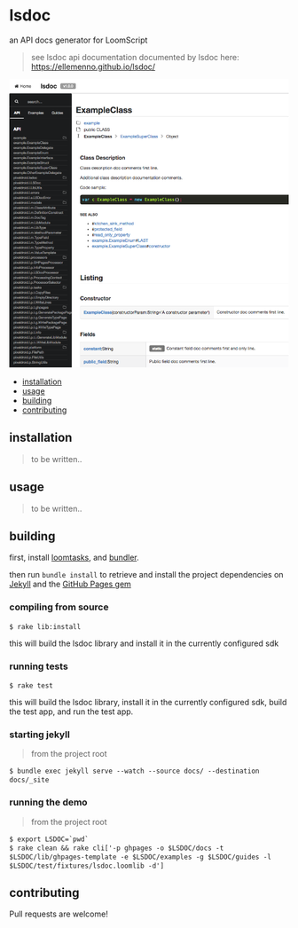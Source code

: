 # lsdoc
an API docs generator for LoomScript

> see lsdoc api documentation documented by lsdoc here: https://ellemenno.github.io/lsdoc/

![lsdoc screenshot](lsdoc-screenshot.png)

- [installation](#installation)
- [usage](#usage)
- [building](#building)
- [contributing](#contributing)


## installation

> to be written..


## usage

> to be written..



## building

first, install [loomtasks][loomtasks], and [bundler][bundler].

then run `bundle install` to retrieve and install the project dependencies on [Jekyll][jekyll] and the [GitHub Pages gem][ghpages-gem]

### compiling from source

    $ rake lib:install

this will build the lsdoc library and install it in the currently configured sdk

### running tests

    $ rake test

this will build the lsdoc library, install it in the currently configured sdk, build the test app, and run the test app.

### starting jekyll
> from the project root

    $ bundle exec jekyll serve --watch --source docs/ --destination docs/_site

### running the demo
> from the project root

    $ export LSDOC=`pwd`
    $ rake clean && rake cli['-p ghpages -o $LSDOC/docs -t $LSDOC/lib/ghpages-template -e $LSDOC/examples -g $LSDOC/guides -l $LSDOC/test/fixtures/lsdoc.loomlib -d']


## contributing

Pull requests are welcome!



[bundler]: http://bundler.io "Manage your Ruby application's gem dependencies"
[ghpages-gem]: https://github.com/github/pages-gem "A simple Ruby Gem to bootstrap dependencies for setting up and maintaining a local Jekyll environment in sync with GitHub Pages"
[jekyll]: https://jekyllrb.com/ "Jekyll is a blog-aware, static site generator in Ruby"
[loomtasks]: https://github.com/pixeldroid/loomtasks "Rake tasks for working with loomlibs"
